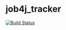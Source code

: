 # job4j_tracker
[![Build Status](https://travis-ci.com/ferveks3509/job4j_tracker.svg?branch=main)](https://travis-ci.com/ferveks3509/job4j_tracker)
